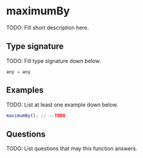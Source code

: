 # maximumBy

TODO: Fill short description here.

## Type signature

TODO: Fill type signature down below.

```
any ⇒ any
```

## Examples

TODO: List at least one example down below.

```javascript
maximumBy(); // ⇒ TODO
```

## Questions

TODO: List questions that may this function answers.
